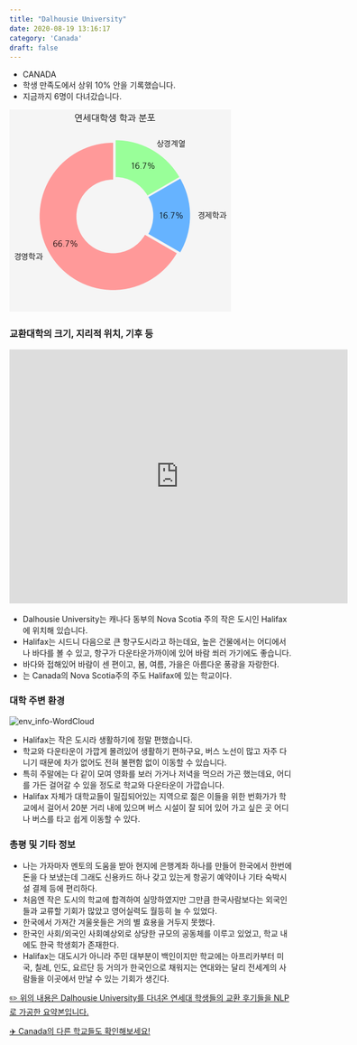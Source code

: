 ```yaml
---
title: "Dalhousie University"
date: 2020-08-19 13:16:17
category: 'Canada'
draft: false
---
```



* CANADA
* 학생 만족도에서 상위 10% 안을 기록했습니다.
* 지금까지 6명이 다녀갔습니다. 

![department-info](../plots/CA000003.png)
### 교환대학의 크기, 지리적 위치, 기후 등
<iframe
width="600"
height="450"
frameborder="0" style="border:0"
src="https://www.google.com/maps/embed/v1/place?key=AIzaSyC9e1AME-pVmWC4hBpFdu5S4dKzyepa3HQ&q=Dalhousie+University&center=44.6365812,-63.5916555&zoom=14" allowfullscreen>
</iframe>

* Dalhousie University는 캐나다 동부의 Nova Scotia 주의 작은 도시인 Halifax에 위치해 있습니다.
* Halifax는 시드니 다음으로 큰 항구도시라고 하는데요, 높은 건물에서는 어디에서나 바다를 볼 수 있고, 항구가 다운타운가까이에 있어 바람 쐬러 가기에도 좋습니다.
* 바다와 접해있어 바람이 센 편이고, 봄, 여름, 가을은 아름다운 풍광을 자랑한다.
* 는 Canada의 Nova Scotia주의 주도 Halifax에 있는 학교이다.


### 대학 주변 환경

![env_info-WordCloud](../univ_wordclouds_okt/env_info/CA000003_env_info_okt.png)

* Halifax는 작은 도시라 생활하기에 정말 편했습니다.
* 학교와 다운타운이 가깝게 몰려있어 생활하기 편하구요, 버스 노선이 많고 자주 다니기 때문에 차가 없어도 전혀 불편함 없이 이동할 수 있습니다.
* 특히 주말에는 다 같이 모여 영화를 보러 가거나 저녁을 먹으러 가곤 했는데요, 어디를 가든 걸어갈 수 있을 정도로 학교와 다운타운이 가깝습니다.
* Halifax 자체가 대학교들이 밀집되어있는 지역으로 젊은 이들을 위한 번화가가 학교에서 걸어서 20분 거리 내에 있으며 버스 시설이 잘 되어 있어 가고 싶은 곳 어디나 버스를 타고 쉽게 이동할 수 있다.


### 총평 및 기타 정보 
* 나는 가자마자 멘토의 도움을 받아 현지에 은행계좌 하나를 만들어 한국에서 한번에 돈을 다 보냈는데 그래도 신용카드 하나 갖고 있는게 항공기 예약이나 기타 숙박시설 결제 등에 편리하다.
* 처음엔 작은 도시의 학교에 합격하여 실망하였지만 그만큼 한국사람보다는 외국인들과 교류할 기회가 많았고 영어실력도 월등히 늘 수 있었다.
* 한국에서 가져간 겨울옷들은 거의 별 효용을 거두지 못했다.
* 한국인 사회/외국인 사회예상외로 상당한 규모의 공동체를 이루고 있었고, 학교 내에도 한국 학생회가 존재한다.
* Halifax는 대도시가 아니라 주민 대부분이 백인이지만 학교에는 아프리카부터 미국, 칠레, 인도, 요르단 등 거의가 한국인으로 채워지는 연대와는 달리 전세계의 사람들을 이곳에서 만날 수 있는 기회가 생긴다.


[✏️ 위의 내용은 Dalhousie University를 다녀온 연세대 학생들의 교환 후기들을 NLP로 가공한 요약본입니다.](http://oia.yonsei.ac.kr/partner/expReport.asp?ucode=CA000003&bgbn=A)

[✈️ Canada의 다른 학교들도 확인해보세요!](https://yonsei-exchange.netlify.app/?category=Canada)
